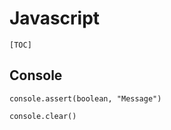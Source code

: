 # Javascript

`
[TOC]
`

## Console

```
console.assert(boolean, "Message")
```
```
console.clear()
```
